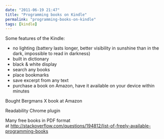 ```yaml
---
date: "2011-06-19 21:47"
title: "Programming books on Kindle"
permalink: "programming-books-on-kindle"
tags: [kindle]
---
```


Some features of the Kindle:
<ul>
	<li>no lighting (battery lasts longer, better visibility in sunshine than in the dark, impossible to read in darkness)</li>
	<li>built in dictionary</li>
	<li>black &amp; white display</li>
	<li>search any books</li>
	<li>place bookmarks</li>
	<li>save excerpt from any text</li>
	<li>purchase a book on Amazon, have it available on your device within minutes</li>
</ul>
Bought Bergmans X book at Amazon

Readability Chrome plugin

Many free books in PDF format at http://stackoverflow.com/questions/194812/list-of-freely-available-programming-books
